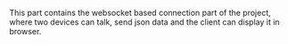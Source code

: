 This part contains the websocket based connection part of the project, where two devices can talk, send json data and the client can display it in browser.